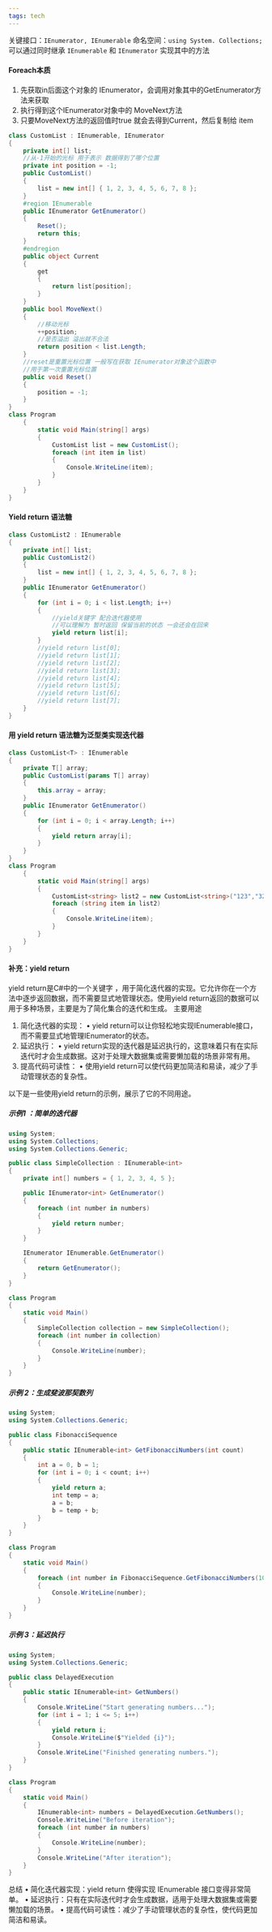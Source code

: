 ```yaml
---
tags: tech
---
```

关键接口：`IEnumerator, IEnumerable`
    命名空间：`using System. Collections;`
    可以通过同时继承 `IEnumerable` 和 `IEnumerator` 实现其中的方法

#### Foreach本质
1. 先获取in后面这个对象的 IEnumerator，会调用对象其中的GetEnumerator方法来获取
2. 执行得到这个IEnumerator对象中的 MoveNext方法
3. 只要MoveNext方法的返回值时true 就会去得到Current，然后复制给 item
```cs
class CustomList : IEnumerable, IEnumerator
{
    private int[] list;
    //从-1开始的光标 用于表示 数据得到了哪个位置
    private int position = -1;
    public CustomList()
    {
        list = new int[] { 1, 2, 3, 4, 5, 6, 7, 8 };
    }
    #region IEnumerable
    public IEnumerator GetEnumerator()
    {
        Reset();
        return this;
    }
    #endregion
    public object Current
    {
        get
        {
            return list[position];
        }
    }
    public bool MoveNext()
    {
        //移动光标
        ++position;
        //是否溢出 溢出就不合法
        return position < list.Length;
    }
    //reset是重置光标位置 一般写在获取 IEnumerator对象这个函数中
    //用于第一次重置光标位置
    public void Reset()
    {
        position = -1;
    }
}
class Program
    {
        static void Main(string[] args)
        {
            CustomList list = new CustomList();
        	foreach (int item in list)
            {
                Console.WriteLine(item);
            }
        }
    }
}
```
#### Yield return 语法糖
```C#
class CustomList2 : IEnumerable
{
    private int[] list;
    public CustomList2()
    {
        list = new int[] { 1, 2, 3, 4, 5, 6, 7, 8 };
    }
    public IEnumerator GetEnumerator()
    {
        for (int i = 0; i < list.Length; i++)
        {
            //yield关键字 配合迭代器使用
            //可以理解为 暂时返回 保留当前的状态 一会还会在回来
            yield return list[i];
        }
        //yield return list[0];
        //yield return list[1];
        //yield return list[2];
        //yield return list[3];
        //yield return list[4];
        //yield return list[5];
        //yield return list[6];
        //yield return list[7];
    }
}
```
#### 用 yield return 语法糖为泛型类实现迭代器
```C#
class CustomList<T> : IEnumerable
{
	private T[] array;
	public CustomList(params T[] array)
	{
		this.array = array;
	}
	public IEnumerator GetEnumerator()
	{
		for (int i = 0; i < array.Length; i++)
		{
			yield return array[i];
		}
	}
}
class Program
    {
        static void Main(string[] args)
        {
            CustomList<string> list2 = new CustomList<string>("123","321","333","555");
            foreach (string item in list2)
            {
                Console.WriteLine(item);
            }
        }
    }
}
```

#### 补充：yield return
yield return是C#中的一个关键字 ，用于简化迭代器的实现。它允许你在一个方法中逐步返回数据，而不需要显式地管理状态。使用yield return返回的数据可以用于多种场景，主要是为了简化集合的迭代和生成。
主要用途
1.	简化迭代器的实现：
•	yield return可以让你轻松地实现IEnumerable接口，而不需要显式地管理IEnumerator的状态。
2.	延迟执行：
•	yield return实现的迭代器是延迟执行的，这意味着只有在实际迭代时才会生成数据。这对于处理大数据集或需要懒加载的场景非常有用。
3.	提高代码可读性：
•	使用yield return可以使代码更加简洁和易读，减少了手动管理状态的复杂性。

以下是一些使用yield return的示例，展示了它的不同用途。
##### 示例1 ：简单的迭代器
```C#
using System;
using System.Collections;
using System.Collections.Generic;

public class SimpleCollection : IEnumerable<int>
{
    private int[] numbers = { 1, 2, 3, 4, 5 };

    public IEnumerator<int> GetEnumerator()
    {
        foreach (int number in numbers)
        {
            yield return number;
        }
    }

    IEnumerator IEnumerable.GetEnumerator()
    {
        return GetEnumerator();
    }
}

class Program
{
    static void Main()
    {
        SimpleCollection collection = new SimpleCollection();
        foreach (int number in collection)
        {
            Console.WriteLine(number);
        }
    }
}
```
##### 示例 2：生成斐波那契数列
```C#
using System;
using System.Collections.Generic;

public class FibonacciSequence
{
    public static IEnumerable<int> GetFibonacciNumbers(int count)
    {
        int a = 0, b = 1;
        for (int i = 0; i < count; i++)
        {
            yield return a;
            int temp = a;
            a = b;
            b = temp + b;
        }
    }
}

class Program
{
    static void Main()
    {
        foreach (int number in FibonacciSequence.GetFibonacciNumbers(10))
        {
            Console.WriteLine(number);
        }
    }
}
```
##### 示例 3：延迟执行
```C#
using System;
using System.Collections.Generic;

public class DelayedExecution
{
    public static IEnumerable<int> GetNumbers()
    {
        Console.WriteLine("Start generating numbers...");
        for (int i = 1; i <= 5; i++)
        {
            yield return i;
            Console.WriteLine($"Yielded {i}");
        }
        Console.WriteLine("Finished generating numbers.");
    }
}

class Program
{
    static void Main()
    {
        IEnumerable<int> numbers = DelayedExecution.GetNumbers();
        Console.WriteLine("Before iteration");
        foreach (int number in numbers)
        {
            Console.WriteLine(number);
        }
        Console.WriteLine("After iteration");
    }
}
```
总结
•	简化迭代器实现：yield return 使得实现 IEnumerable 接口变得非常简单。
•	延迟执行：只有在实际迭代时才会生成数据，适用于处理大数据集或需要懒加载的场景。
•	提高代码可读性：减少了手动管理状态的复杂性，使代码更加简洁和易读。